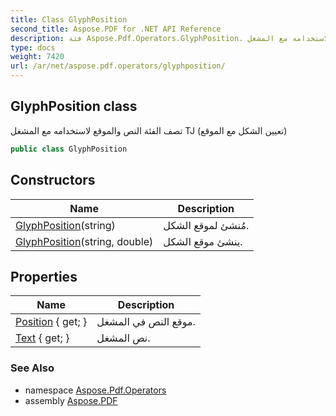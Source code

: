 ```yaml
---
title: Class GlyphPosition
second_title: Aspose.PDF for .NET API Reference
description: فئة Aspose.Pdf.Operators.GlyphPosition. تصف الفئة النص والموقع لاستخدامه مع المشغل TJ لتعيين الشكل مع الموقع
type: docs
weight: 7420
url: /ar/net/aspose.pdf.operators/glyphposition/
---
```

## GlyphPosition class

تصف الفئة النص والموقع لاستخدامه مع المشغل TJ (تعيين الشكل مع الموقع)

```csharp
public class GlyphPosition
```

## Constructors

| Name | Description |
| --- | --- |
| [GlyphPosition](glyphposition/#constructor)(string) | مُنشئ لموقع الشكل. |
| [GlyphPosition](glyphposition/#constructor_1)(string, double) | ينشئ موقع الشكل. |

## Properties

| Name | Description |
| --- | --- |
| [Position](../../aspose.pdf.operators/glyphposition/position/) { get; } | موقع النص في المشغل. |
| [Text](../../aspose.pdf.operators/glyphposition/text/) { get; } | نص المشغل. |

### See Also

* namespace [Aspose.Pdf.Operators](../../aspose.pdf.operators/)
* assembly [Aspose.PDF](../../)